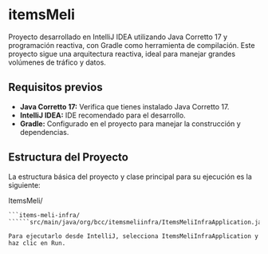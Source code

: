 # itemsMeli

Proyecto desarrollado en IntelliJ IDEA utilizando Java Corretto 17 y programación reactiva, con Gradle como herramienta de compilación. Este proyecto sigue una arquitectura reactiva, ideal para manejar grandes volúmenes de tráfico y datos.

## Requisitos previos

- **Java Corretto 17:** Verifica que tienes instalado Java Corretto 17.
- **IntelliJ IDEA:** IDE recomendado para el desarrollo.
- **Gradle:** Configurado en el proyecto para manejar la construcción y dependencias.

## Estructura del Proyecto

La estructura básica del proyecto y clase principal para su ejecución es la siguiente:

ItemsMeli/
```items-meli-domain/
```items-meli-infra/
``````src/main/java/org/bcc/itemsmeliinfra/ItemsMeliInfraApplication.java

Para ejecutarlo desde IntelliJ, selecciona ItemsMeliInfraApplication y haz clic en Run.
